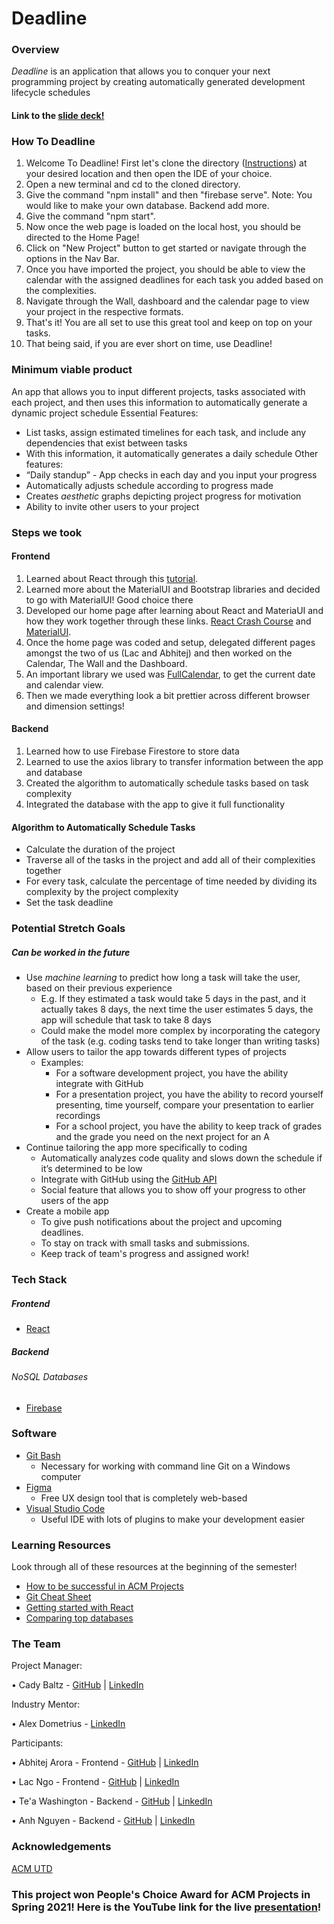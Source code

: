 # Deadline
### Overview
*Deadline* is an application that allows you to conquer your next programming project by creating automatically generated development lifecycle schedules

#### Link to the [slide deck!](https://docs.google.com/presentation/d/11xFU-2aWDOfYbO9vCmPWhxl9KrpGjMv8Ff68yU8WVog/edit?usp=sharing)

### How To Deadline
1. Welcome To Deadline! First let's clone the directory ([Instructions](https://docs.github.com/en/github/creating-cloning-and-archiving-repositories/cloning-a-repository)) at your desired location and then open the IDE of your choice.
2. Open a new terminal and cd to the cloned directory.
3. Give the command "npm install" and then "firebase serve". Note: You would like to make your own database. Backend add more. 
4. Give the command "npm start".
5. Now once the web page is loaded on the local host, you should be directed to the Home Page!
6. Click on "New Project" button to get started or navigate through the options in the Nav Bar.
7. Once you have imported the project, you should be able to view the calendar with the assigned deadlines for each task you added based on the complexities. 
8. Navigate through the Wall, dashboard and the calendar page to view your project in the respective formats.
9. That's it! You are all set to use this great tool and keep on top on your tasks.
10. That being said, if you are ever short on time, use Deadline!

### Minimum viable product
An app that allows you to input different projects, tasks associated with each project, and then uses this information to automatically generate a dynamic project schedule
Essential Features:
- List tasks, assign estimated timelines for each task, and include any dependencies that exist between tasks
- With this information, it automatically generates a daily schedule
  Other features:
- “Daily standup” - App checks in each day and you input your progress
- Automatically adjusts schedule according to progress made
- Creates *aesthetic* graphs depicting project progress for motivation
- Ability to invite other users to your project
### Steps we took

#### Frontend

1. Learned about React through this [tutorial](https://reactjs.org/tutorial/tutorial.html#setup-for-the-tutorial).
2. Learned more about the MaterialUI and Bootstrap libraries and decided to go with MaterialUI! Good choice there
3. Developed our home page after learning about React and MateriaUI and how they work together through these links. [React Crash Course](https://www.youtube.com/watch?v=w7ejDZ8SWv8&t=2420s) and [MaterialUI](https://www.youtube.com/watch?v=-XKaSCU0ZLM).
4. Once the home page was coded and setup, delegated different pages amongst the two of us (Lac and Abhitej) and then worked on the Calendar, The Wall and the Dashboard.
5. An important library we used was [FullCalendar](https://fullcalendar.io), to get the current date and calendar view.
6. Then we made everything look a bit prettier across different browser and dimension settings!

#### Backend
1. Learned how to use Firebase Firestore to store data
2. Learned to use the axios library to transfer information between the app and database
3. Created the algorithm to automatically schedule tasks based on task complexity
4. Integrated the database with the app to give it full functionality
#### Algorithm to Automatically Schedule Tasks
- Calculate the duration of the project
- Traverse all of the tasks in the project and add all of their complexities together
- For every task, calculate the percentage of time needed by dividing its complexity by the project complexity
- Set the task deadline

### Potential Stretch Goals
##### Can be worked in the future
- Use *machine learning* to predict how long a task will take the user, based on their previous experience
    - E.g. If they estimated a task would take 5 days in the past, and it actually takes 8 days, the next time the user estimates 5 days, the app will schedule that task to take 8 days
    - Could make the model more complex by incorporating the category of the task (e.g. coding tasks tend to take longer than writing tasks)
- Allow users to tailor the app towards different types of projects
    - Examples:
        - For a software development project, you have the ability integrate with GitHub
        - For a presentation project, you have the ability to record yourself presenting, time yourself, compare your presentation to earlier recordings
        - For a school project, you have the ability to keep track of grades and the grade you need on the next project for an A
- Continue tailoring the app more specifically to coding
    - Automatically analyzes code quality and slows down the schedule if it’s determined to be low
    - Integrate with GitHub using the [GitHub API](https://docs.github.com/en/free-pro-team@latest/rest)
    - Social feature that allows you to show off your progress to other users of the app
 - Create a mobile app
    - To give push notifications about the project and upcoming deadlines.
    - To stay on track with small tasks and submissions.
    - Keep track of team's progress and assigned work!
    
### Tech Stack
##### Frontend
- [React](https://reactjs.org/)
##### Backend
###### NoSQL Databases
- [Firebase](https://firebase.google.com/)
### Software
- [Git Bash](https://git-scm.com/downloads)
    - Necessary for working with command line Git on a Windows computer
- [Figma](https://www.figma.com/)
    - Free UX design tool that is completely web-based
- [Visual Studio Code](https://code.visualstudio.com/)
    - Useful IDE with lots of plugins to make your development easier
### Learning Resources
Look through all of these resources at the beginning of the semester!
- [How to be successful in ACM Projects](https://docs.google.com/document/d/18Zi3DrKG5e6g5Bojr8iqxIu6VIGl86YBSFlsnJnlM88/edit?usp=sharing)
-   [Git Cheat Sheet](https://education.github.com/git-cheat-sheet-education.pdf)
-	[Getting started with React](https://reactjs.org/docs/getting-started.html)
-	[Comparing top databases](https://dzone.com/articles/firebase-vs-mongodb-which-database-to-use-for-your)

### The Team

Project Manager: 

• Cady Baltz - [GitHub](https://github.com/cadybaltz) | [LinkedIn](https://www.linkedin.com/in/cadybaltz/)

Industry Mentor:

• Alex Dometrius - [LinkedIn](https://www.linkedin.com/in/alexdometrius/)

Participants:

• Abhitej Arora - Frontend - [GitHub](https://github.com/AbhitejArora) | [LinkedIn](https://www.linkedin.com/in/abhitejarora/)

• Lac Ngo - Frontend - [GitHub](https://github.com/lacjnhi) | [LinkedIn](https://www.linkedin.com/in/lacnhingo/)

• Te'a Washington - Backend - [GitHub](https://github.com/tewashi) | [LinkedIn](https://www.linkedin.com/in/te-a-washington-0b2b761b8/)

• Anh Nguyen - Backend - [GitHub](https://github.com/koisaai) | [LinkedIn](https://www.linkedin.com/in/anhnguyen1902/)

### Acknowledgements
[ACM UTD](https://www.acmutd.co/)

### This project won People's Choice Award for ACM Projects in Spring 2021! Here is the YouTube link for the live [presentation](https://youtu.be/uIPrAS7mQvc?t=4888)!
